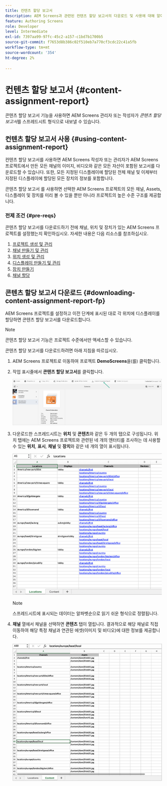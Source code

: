 ```yaml
---
title: 컨텐츠 할당 보고서
description: AEM Screens과 관련된 컨텐츠 할당 보고서의 다운로드 및 사용에 대해 알아봅니다.
feature: Authoring Screens
role: Developer
level: Intermediate
exl-id: 7397aa99-97fc-45c2-a157-c1bd7b1700b5
source-git-commit: f7653d8b386c02f510eb7a770cf3cdc22c41a5fb
workflow-type: tm+mt
source-wordcount: '354'
ht-degree: 2%

---
```


# 컨텐츠 할당 보고서 {#content-assignment-report}

콘텐츠 할당 보고서 기능을 사용하면 AEM Screens 관리자 또는 작성자가 *콘텐츠 할당 보고서*&#x200B;를 스프레드시트 형식으로 내보낼 수 있습니다.

## 컨텐츠 할당 보고서 사용 {#using-content-assignment-report}

컨텐츠 할당 보고서를 사용하면 AEM Screens 작성자 또는 관리자가 AEM Screens 프로젝트에서 만든 모든 채널의 이미지, 비디오와 같은 모든 자산이 포함된 보고서를 다운로드할 수 있습니다. 또한, 모든 지정된 디스플레이에 할당된 전체 채널 및 이제부터 지정된 디스플레이에 할당된 모든 장치의 정보를 포함합니다.

콘텐츠 할당 보고서 를 사용하면 선택한 AEM Screens 프로젝트의 모든 채널, Assets, 디스플레이 및 장치를 미리 볼 수 있을 뿐만 아니라 프로젝트의 높은 수준 구조를 제공합니다.


### 전제 조건 {#pre-reqs}

콘텐츠 할당 보고서를 다운로드하기 전에 채널, 위치 및 장치가 있는 AEM Screens 프로젝트를 설정했는지 확인하십시오.
자세한 내용은 다음 리소스를 참조하십시오.

1. [프로젝트 생성 및 관리](/help/user-guide/creating-a-screens-project.md)
1. [채널 만들기 및 관리](/help/user-guide/managing-channels.md)
1. [위치 생성 및 관리](/help/user-guide/managing-locations.md)
1. [디스플레이 만들기 및 관리](/help/user-guide/managing-displays.md)
1. [장치 만들기](/help/user-guide/managing-devices.md)
1. [채널 할당](/help/user-guide/channel-assignment-latest-fp.md)


## 콘텐츠 할당 보고서 다운로드 {#downloading-content-assignment-report-fp}

AEM Screens 프로젝트를 설정하고 이전 단계에 표시된 대로 각 위치에 디스플레이를 할당하면 콘텐츠 할당 보고서를 다운로드합니다.

>[!NOTE]
>콘텐츠 할당 보고서 기능은 프로젝트 수준에서만 액세스할 수 있습니다.

콘텐츠 할당 보고서를 다운로드하려면 아래 지침을 따르십시오.

1. AEM Screens 프로젝트로 이동하여 프로젝트 **DemoScreens**&#x200B;을(를) 클릭합니다.

1. 작업 표시줄에서 **콘텐츠 할당 보고서**&#x200B;를 클릭합니다.

   ![이미지](/help/user-guide/assets/content-assignment-report/can-download.png)

1. 다운로드한 스프레드시트는 **위치** 및 **콘텐츠**&#x200B;와 같은 두 개의 탭으로 구성됩니다. 위치 탭에는 AEM Screens 프로젝트와 관련된 네 개의 엔터티를 조사하는 데 사용할 수 있는 **위치**, **표시**, **채널** 및 **장치**&#x200B;와 같은 네 개의 열이 표시됩니다.

   ![이미지](/help/user-guide/assets/content-assignment-report/report-sheet1.png)

   >[!NOTE]
   >스프레드시트에 표시되는 데이터는 알파벳순으로 읽기 쉬운 형식으로 정렬됩니다.

1. **채널** 열에서 채널을 선택하면 **콘텐츠** 탭이 열립니다. 결과적으로 해당 채널로 직접 이동하여 해당 특정 채널과 연관된 에셋(이미지 및 비디오)에 대한 정보를 제공합니다.

   ![이미지](/help/user-guide/assets/content-assignment-report/report-sheet2.png)
